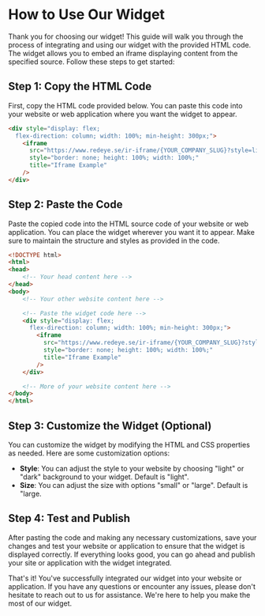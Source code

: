 
# How to Use Our Widget

Thank you for choosing our widget! This guide will walk you through the process of integrating and using our widget with the provided HTML code. The widget allows you to embed an iframe displaying content from the specified source. Follow these steps to get started:

## Step 1: Copy the HTML Code

First, copy the HTML code provided below. You can paste this code into your website or web application where you want the widget to appear.

```html
<div style="display: flex;
  flex-direction: column; width: 100%; min-height: 300px;">
    <iframe
      src="https://www.redeye.se/ir-iframe/{YOUR_COMPANY_SLUG}?style=light&size=large"
      style="border: none; height: 100%; width: 100%;"
      title="Iframe Example"
    />
</div>
```

## Step 2: Paste the Code

Paste the copied code into the HTML source code of your website or web application. You can place the widget wherever you want it to appear. Make sure to maintain the structure and styles as provided in the code.

```html
<!DOCTYPE html>
<html>
<head>
    <!-- Your head content here -->
</head>
<body>
    <!-- Your other website content here -->

    <!-- Paste the widget code here -->
    <div style="display: flex;
      flex-direction: column; width: 100%; min-height: 300px;">
        <iframe
          src="https://www.redeye.se/ir-iframe/{YOUR_COMPANY_SLUG}?style=light&size=large"
          style="border: none; height: 100%; width: 100%;"
          title="Iframe Example"
        />
    </div>

    <!-- More of your website content here -->
</body>
</html>
```

## Step 3: Customize the Widget (Optional)

You can customize the widget by modifying the HTML and CSS properties as needed. Here are some customization options:

- **Style**: You can adjust the style to your website by choosing "light" or "dark" background to your widget. Default is "light".
- **Size**: You can adjust the size with options "small" or "large". Default is "large.

## Step 4: Test and Publish

After pasting the code and making any necessary customizations, save your changes and test your website or application to ensure that the widget is displayed correctly. If everything looks good, you can go ahead and publish your site or application with the widget integrated.

That's it! You've successfully integrated our widget into your website or application. If you have any questions or encounter any issues, please don't hesitate to reach out to us for assistance. We're here to help you make the most of our widget.
